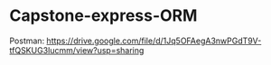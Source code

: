 # Capstone-express-ORM
Postman: https://drive.google.com/file/d/1Jq5OFAegA3nwPGdT9V-tfQSKUG3Iucmm/view?usp=sharing
